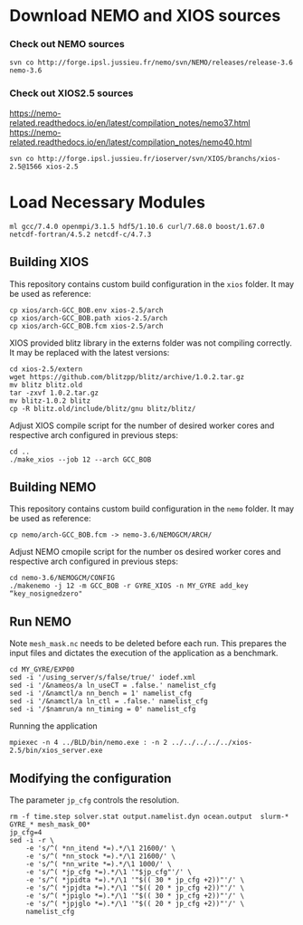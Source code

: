# Download NEMO and XIOS sources

### Check out NEMO sources

```
svn co http://forge.ipsl.jussieu.fr/nemo/svn/NEMO/releases/release-3.6 nemo-3.6
```


### Check out XIOS2.5 sources

https://nemo-related.readthedocs.io/en/latest/compilation_notes/nemo37.html  
https://nemo-related.readthedocs.io/en/latest/compilation_notes/nemo40.html

```
svn co http://forge.ipsl.jussieu.fr/ioserver/svn/XIOS/branchs/xios-2.5@1566 xios-2.5
```

# Load Necessary Modules
```
ml gcc/7.4.0 openmpi/3.1.5 hdf5/1.10.6 curl/7.68.0 boost/1.67.0 netcdf-fortran/4.5.2 netcdf-c/4.7.3
```

## Building XIOS

This repository contains custom build configuration in the `xios` folder. It may be used as reference:

```
cp xios/arch-GCC_BOB.env xios-2.5/arch
cp xios/arch-GCC_BOB.path xios-2.5/arch
cp xios/arch-GCC_BOB.fcm xios-2.5/arch
```

XIOS provided blitz library in the externs folder was not compiling correctly. It may be replaced with the latest versions:

```
cd xios-2.5/extern
wget https://github.com/blitzpp/blitz/archive/1.0.2.tar.gz
mv blitz blitz.old
tar -zxvf 1.0.2.tar.gz
mv blitz-1.0.2 blitz
cp -R blitz.old/include/blitz/gnu blitz/blitz/
```

Adjust XIOS compile script for the number of desired worker cores and respective arch configured in previous steps:

```
cd ..
./make_xios --job 12 --arch GCC_BOB
```

## Building NEMO 

This repository contains custom build configuration in the `nemo` folder. It may be used as reference:

```
cp nemo/arch-GCC_BOB.fcm -> nemo-3.6/NEMOGCM/ARCH/
```

Adjust NEMO cmopile script for the number os desired worker cores and respective arch configured in previous steps:

```
cd nemo-3.6/NEMOGCM/CONFIG
./makenemo -j 12 -m GCC_BOB -r GYRE_XIOS -n MY_GYRE add_key “key_nosignedzero"
```

## Run NEMO

Note `mesh_mask.nc` needs to be deleted before each run. This prepares the input files and dictates the execution of the application as a benchmark.
```
cd MY_GYRE/EXP00
sed -i '/using_server/s/false/true/' iodef.xml
sed -i '/&nameos/a ln_useCT = .false.' namelist_cfg
sed -i '/&namctl/a nn_bench = 1' namelist_cfg
sed -i '/&namctl/a ln_ctl = .false.' namelist_cfg
sed -i '/$namrun/a nn_timing = 0' namelist_cfg 
```

Running the application
```
mpiexec -n 4 ../BLD/bin/nemo.exe : -n 2 ../../../../../xios-2.5/bin/xios_server.exe
```


## Modifying the configuration

The parameter `jp_cfg` controls the resolution.

```
rm -f time.step solver.stat output.namelist.dyn ocean.output  slurm-*  GYRE_* mesh_mask_00*
jp_cfg=4
sed -i -r \
    -e 's/^( *nn_itend *=).*/\1 21600/' \
    -e 's/^( *nn_stock *=).*/\1 21600/' \
    -e 's/^( *nn_write *=).*/\1 1000/' \
    -e 's/^( *jp_cfg *=).*/\1 '"$jp_cfg"'/' \
    -e 's/^( *jpidta *=).*/\1 '"$(( 30 * jp_cfg +2))"'/' \
    -e 's/^( *jpjdta *=).*/\1 '"$(( 20 * jp_cfg +2))"'/' \
    -e 's/^( *jpiglo *=).*/\1 '"$(( 30 * jp_cfg +2))"'/' \
    -e 's/^( *jpjglo *=).*/\1 '"$(( 20 * jp_cfg +2))"'/' \
    namelist_cfg
```

